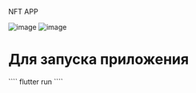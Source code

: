 NFT APP

![image](https://user-images.githubusercontent.com/103760832/231843208-f8259068-a2e1-4310-9070-2b8795f89ecb.png)
![image](https://user-images.githubusercontent.com/103760832/231843276-da3bf55a-0cb9-4436-9c1f-9948b4a8b723.png)


<h1>Для запуска приложения</h1>
````
flutter run
````
